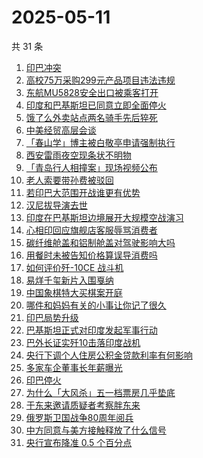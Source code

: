 # 2025-05-11

共 31 条

<!-- BEGIN -->
<!-- 最后更新时间 Sun May 11 2025 23:19:42 GMT+0800 (China Standard Time) -->

1. [印巴冲突](https://www.zhihu.com/search?q=%E5%8D%B0%E5%B7%B4%E5%86%B2%E7%AA%81)
1. [高校75万采购299元产品项目违法违规](https://www.zhihu.com/search?q=%E9%AB%98%E6%A0%A175%E4%B8%87%E9%87%87%E8%B4%AD299%E5%85%83%E4%BA%A7%E5%93%81%E9%A1%B9%E7%9B%AE%E8%BF%9D%E6%B3%95%E8%BF%9D%E8%A7%84)
1. [东航MU5828安全出口被乘客打开](https://www.zhihu.com/search?q=%E4%B8%9C%E8%88%AAMU5828%E5%AE%89%E5%85%A8%E5%87%BA%E5%8F%A3%E8%A2%AB%E4%B9%98%E5%AE%A2%E6%89%93%E5%BC%80)
1. [印度和巴基斯坦已同意立即全面停火](https://www.zhihu.com/search?q=%E5%8D%B0%E5%BA%A6%E5%92%8C%E5%B7%B4%E5%9F%BA%E6%96%AF%E5%9D%A6%E5%B7%B2%E5%90%8C%E6%84%8F%E7%AB%8B%E5%8D%B3%E5%85%A8%E9%9D%A2%E5%81%9C%E7%81%AB)
1. [饿了么外卖站点两名骑手先后猝死](https://www.zhihu.com/search?q=%E9%A5%BF%E4%BA%86%E4%B9%88%E5%A4%96%E5%8D%96%E7%AB%99%E7%82%B9%E4%B8%A4%E5%90%8D%E9%AA%91%E6%89%8B%E5%85%88%E5%90%8E%E7%8C%9D%E6%AD%BB)
1. [中美经贸高层会谈](https://www.zhihu.com/search?q=%E4%B8%AD%E7%BE%8E%E7%BB%8F%E8%B4%B8%E9%AB%98%E5%B1%82%E4%BC%9A%E8%B0%88)
1. [「春山学」博主被白敬亭申请强制执行](https://www.zhihu.com/search?q=%E3%80%8C%E6%98%A5%E5%B1%B1%E5%AD%A6%E3%80%8D%E5%8D%9A%E4%B8%BB%E8%A2%AB%E7%99%BD%E6%95%AC%E4%BA%AD%E7%94%B3%E8%AF%B7%E5%BC%BA%E5%88%B6%E6%89%A7%E8%A1%8C)
1. [西安雷雨夜空现条状不明物](https://www.zhihu.com/search?q=%E8%A5%BF%E5%AE%89%E9%9B%B7%E9%9B%A8%E5%A4%9C%E7%A9%BA%E7%8E%B0%E6%9D%A1%E7%8A%B6%E4%B8%8D%E6%98%8E%E7%89%A9)
1. [「青岛行人相撞案」现场视频公布](https://www.zhihu.com/search?q=%E3%80%8C%E9%9D%92%E5%B2%9B%E8%A1%8C%E4%BA%BA%E7%9B%B8%E6%92%9E%E6%A1%88%E3%80%8D%E7%8E%B0%E5%9C%BA%E8%A7%86%E9%A2%91%E5%85%AC%E5%B8%83)
1. [老人索要带孙费被驳回](https://www.zhihu.com/search?q=%E8%80%81%E4%BA%BA%E7%B4%A2%E8%A6%81%E5%B8%A6%E5%AD%99%E8%B4%B9%E8%A2%AB%E9%A9%B3%E5%9B%9E)
1. [若印巴大范围开战谁更有优势](https://www.zhihu.com/search?q=%E8%8B%A5%E5%8D%B0%E5%B7%B4%E5%A4%A7%E8%8C%83%E5%9B%B4%E5%BC%80%E6%88%98%E8%B0%81%E6%9B%B4%E6%9C%89%E4%BC%98%E5%8A%BF)
1. [汉尼拔导演去世](https://www.zhihu.com/search?q=%E6%B1%89%E5%B0%BC%E6%8B%94%E5%AF%BC%E6%BC%94%E5%8E%BB%E4%B8%96)
1. [印度在巴基斯坦边境展开大规模空战演习](https://www.zhihu.com/search?q=%E5%8D%B0%E5%BA%A6%E5%9C%A8%E5%B7%B4%E5%9F%BA%E6%96%AF%E5%9D%A6%E8%BE%B9%E5%A2%83%E5%B1%95%E5%BC%80%E5%A4%A7%E8%A7%84%E6%A8%A1%E7%A9%BA%E6%88%98%E6%BC%94%E4%B9%A0)
1. [心相印回应旗舰店客服辱骂消费者](https://www.zhihu.com/search?q=%E5%BF%83%E7%9B%B8%E5%8D%B0%E5%9B%9E%E5%BA%94%E6%97%97%E8%88%B0%E5%BA%97%E5%AE%A2%E6%9C%8D%E8%BE%B1%E9%AA%82%E6%B6%88%E8%B4%B9%E8%80%85)
1. [碳纤维舱盖和铝制舱盖对驾驶影响大吗](https://www.zhihu.com/search?q=%E7%A2%B3%E7%BA%A4%E7%BB%B4%E8%88%B1%E7%9B%96%E5%92%8C%E9%93%9D%E5%88%B6%E8%88%B1%E7%9B%96%E5%AF%B9%E9%A9%BE%E9%A9%B6%E5%BD%B1%E5%93%8D%E5%A4%A7%E5%90%97)
1. [用餐时未被告知价格算误导消费吗](https://www.zhihu.com/search?q=%E7%94%A8%E9%A4%90%E6%97%B6%E6%9C%AA%E8%A2%AB%E5%91%8A%E7%9F%A5%E4%BB%B7%E6%A0%BC%E7%AE%97%E8%AF%AF%E5%AF%BC%E6%B6%88%E8%B4%B9%E5%90%97)
1. [如何评价歼-10CE 战斗机](https://www.zhihu.com/search?q=%E5%A6%82%E4%BD%95%E8%AF%84%E4%BB%B7%E6%AD%BC-10CE%20%E6%88%98%E6%96%97%E6%9C%BA)
1. [易烊千玺新片入围戛纳](https://www.zhihu.com/search?q=%E6%98%93%E7%83%8A%E5%8D%83%E7%8E%BA%E6%96%B0%E7%89%87%E5%85%A5%E5%9B%B4%E6%88%9B%E7%BA%B3)
1. [中国象棋特大买棋案开庭](https://www.zhihu.com/search?q=%E4%B8%AD%E5%9B%BD%E8%B1%A1%E6%A3%8B%E7%89%B9%E5%A4%A7%E4%B9%B0%E6%A3%8B%E6%A1%88%E5%BC%80%E5%BA%AD)
1. [哪件和妈妈有关的小事让你记了很久](https://www.zhihu.com/search?q=%E5%93%AA%E4%BB%B6%E5%92%8C%E5%A6%88%E5%A6%88%E6%9C%89%E5%85%B3%E7%9A%84%E5%B0%8F%E4%BA%8B%E8%AE%A9%E4%BD%A0%E8%AE%B0%E4%BA%86%E5%BE%88%E4%B9%85)
1. [印巴局势升级](https://www.zhihu.com/search?q=%E5%8D%B0%E5%B7%B4%E5%B1%80%E5%8A%BF%E5%8D%87%E7%BA%A7)
1. [巴基斯坦正式对印度发起军事行动](https://www.zhihu.com/search?q=%E5%B7%B4%E5%9F%BA%E6%96%AF%E5%9D%A6%E6%AD%A3%E5%BC%8F%E5%AF%B9%E5%8D%B0%E5%BA%A6%E5%8F%91%E8%B5%B7%E5%86%9B%E4%BA%8B%E8%A1%8C%E5%8A%A8)
1. [巴外长证实歼10击落印度战机](https://www.zhihu.com/search?q=%E5%B7%B4%E5%A4%96%E9%95%BF%E8%AF%81%E5%AE%9E%E6%AD%BC10%E5%87%BB%E8%90%BD%E5%8D%B0%E5%BA%A6%E6%88%98%E6%9C%BA%20)
1. [央行下调个人住房公积金贷款利率有何影响](https://www.zhihu.com/search?q=%E5%A4%AE%E8%A1%8C%E4%B8%8B%E8%B0%83%E4%B8%AA%E4%BA%BA%E4%BD%8F%E6%88%BF%E5%85%AC%E7%A7%AF%E9%87%91%E8%B4%B7%E6%AC%BE%E5%88%A9%E7%8E%87%E6%9C%89%E4%BD%95%E5%BD%B1%E5%93%8D)
1. [多家车企董事长年薪曝光](https://www.zhihu.com/search?q=%E5%A4%9A%E5%AE%B6%E8%BD%A6%E4%BC%81%E8%91%A3%E4%BA%8B%E9%95%BF%E5%B9%B4%E8%96%AA%E6%9B%9D%E5%85%89)
1. [印巴停火](https://www.zhihu.com/search?q=%E5%8D%B0%E5%B7%B4%E5%81%9C%E7%81%AB)
1. [为什么「大风杀」五一档票房几乎垫底](https://www.zhihu.com/search?q=%E4%B8%BA%E4%BB%80%E4%B9%88%E3%80%8C%E5%A4%A7%E9%A3%8E%E6%9D%80%E3%80%8D%E4%BA%94%E4%B8%80%E6%A1%A3%E7%A5%A8%E6%88%BF%E5%87%A0%E4%B9%8E%E5%9E%AB%E5%BA%95)
1. [于东来邀请质疑者考察胖东来](https://www.zhihu.com/search?q=%E4%BA%8E%E4%B8%9C%E6%9D%A5%E9%82%80%E8%AF%B7%E8%B4%A8%E7%96%91%E8%80%85%E8%80%83%E5%AF%9F%E8%83%96%E4%B8%9C%E6%9D%A5)
1. [俄罗斯卫国战争80周年阅兵](https://www.zhihu.com/search?q=%E4%BF%84%E7%BD%97%E6%96%AF%E5%8D%AB%E5%9B%BD%E6%88%98%E4%BA%8980%E5%91%A8%E5%B9%B4%E9%98%85%E5%85%B5)
1. [中方同意与美方接触释放了什么信号](https://www.zhihu.com/search?q=%E4%B8%AD%E6%96%B9%E5%90%8C%E6%84%8F%E4%B8%8E%E7%BE%8E%E6%96%B9%E6%8E%A5%E8%A7%A6%E9%87%8A%E6%94%BE%E4%BA%86%E4%BB%80%E4%B9%88%E4%BF%A1%E5%8F%B7)
1. [央行宣布降准 0.5 个百分点](https://www.zhihu.com/search?q=%E5%A4%AE%E8%A1%8C%E5%AE%A3%E5%B8%83%E9%99%8D%E5%87%86%200.5%20%E4%B8%AA%E7%99%BE%E5%88%86%E7%82%B9)

<!-- END -->
